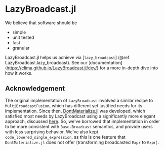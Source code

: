# LazyBroadcast.jl

We believe that software should be

 - simple
 - unit tested
 - fast
 - granular

LazyBroadcast.jl helps us achieve via [`lazy_broadcast`]
(@ref LazyBroadcast.lazy_broadcast). See our [documentation]
(https://clima.github.io/LazyBroadcast.jl/dev/) for a more in-depth dive into
how it works.

## Acknowledgement

The original implementation of `LazyBroadcast` involved a similar recipe to
`MultiBroadcastFusion`, which has different yet justified needs for its
implementation. Since then, [DontMaterialize.jl](https://github.com/MasonProtter/DontMaterialize.jl) was developed, which
satisfied most needs by LazyBroadcast using a significantly more elegant approach, discussed [here](https://github.com/CliMA/LazyBroadcast.jl/issues/14). So, we've borrowed that
implementation in order to be more consistent with `Base.Broadcast` semantics,
and provide users with less surprising behavior. We've also kept `code_lowered_single_expression`, as this is one feature that `DontMaterialize.jl` does not offer (transforming broadcasted `Expr` to `Expr`).

